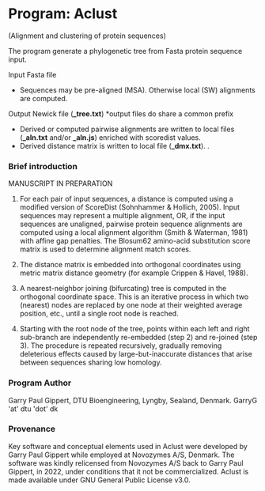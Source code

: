 # Program: Aclust
(Alignment and clustering of protein sequences)

The program generate a phylogenetic tree from Fasta protein sequence input.

Input Fasta file
- Sequences may be pre-aligned (MSA). Otherwise local (SW) alignments are computed.

Output Newick file (**_tree.txt**) *output files do share a common prefix
- Derived or computed pairwise alignments are written to local files (**_aln.txt** and/or **_aln.js**) enriched with scoredist values.
- Derived distance matrix is written to local file (**_dmx.txt**).
.
### Brief introduction

MANUSCRIPT IN PREPARATION

1. For each pair of input sequences, a distance is computed using a modified version of ScoreDist (Sohnhammer & Hollich, 2005). Input sequences may represent a multiple alignment, OR, if the input sequences are unaligned, pairwise protein sequence alignments are computed using a local alignment algorithm (Smith & Waterman, 1981) with affine gap penalties. The Blosum62 amino-acid substitution score matrix is used to determine alignment match scores.

2. The distance matrix is embedded into orthogonal coordinates using metric matrix distance geometry (for example Crippen & Havel, 1988).

3. A nearest-neighbor joining (bifurcating) tree is computed in the orthogonal coordinate space. This is an iterative process in which two (nearest) nodes are replaced by one node at their weighted average position, etc., until a single root node is reached.

4. Starting with the root node of the tree, points within each left and right sub-branch are independently re-embedded (step 2) and re-joined (step 3). The procedure is repeated recursively, gradually removing deleterious effects caused by large-but-inaccurate distances that arise between sequences sharing low homology.

### Program Author
Garry Paul Gippert, DTU Bioengineering, Lyngby, Sealand, Denmark. GarryG 'at' dtu 'dot' dk

### Provenance
Key software and conceptual elements used in Aclust were developed by Garry Paul Gippert while employed at Novozymes A/S, Denmark. The software was kindly relicensed from Novozymes A/S back to Garry Paul Gippert, in 2022, under conditions that it not be commercialized. Aclust is made available under GNU General Public License v3.0.
